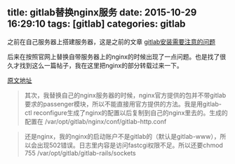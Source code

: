 title: gitlab替换nginx服务
date: 2015-10-29 16:29:10
tags: [gitlab]
categories: gitlab
---

之前在自己服务器上搭建服务器，这是之前的文章
[gitlab安装需要注意的问题](http://sail-y.github.io/2015/02/06/centos-6-5-%E5%AE%89%E8%A3%85gitlab%E5%AE%89%E8%A3%85%E9%9C%80%E6%B3%A8%E6%84%8F%E7%9A%84%E9%97%AE%E9%A2%98/)

后来在按照官网上替换自带服务器上的nginx的时候出现了一点问题。也是找了很久才找到这么一篇帖子，我在这里把nginx的部分转载过来一下。
<!-- more -->
[原文地址](https://www.owent.net/2014/10/gitlab%E7%8E%AF%E5%A2%83%E6%90%AD%E5%BB%BA%E5%B0%8F%E8%AE%A1.html)


>其次，我替换自己的nginx服务器的时候，nginx官方提供的包并不带gitlab要求的passenger模块，所以不能直接用官方提供的方法。我是用gitlab-ctl reconfigure生成了nginx的配置以后复制到自己的nginx里去的。生成的配置在 /var/opt/gitlab/nginx/conf/gitlab-http.conf

>还是nginx，我的nginx的启动账户不是gitlab的（默认是gitlab-www），所以会出现502错误。日志里内容是访问fastcgi权限不足。所以还要chmod 755 /var/opt/gitlab/gitlab-rails/sockets
